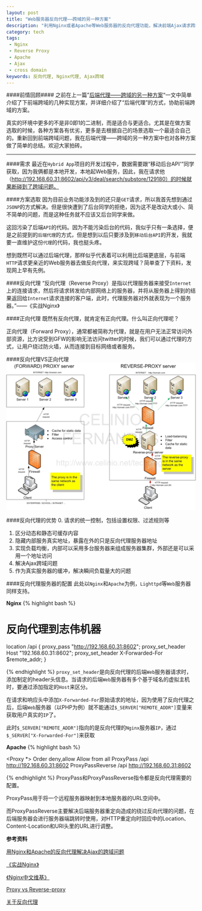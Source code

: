 ```yaml
---
layout: post
title: "Web服务器反向代理——跨域的另一种方案"
description: "利用Nginx或者Apache等Web服务器的反向代理功能，解决前端Ajax请求跨域问题"
category: tech
tags:
 - Nginx
 - Reverse Proxy
 - Apache
 - Ajax
 - cross domain
keywords: 反向代理, Nginx代理, Ajax跨域
---
```

####前情回顾####
之前在上一篇”[后端代理——跨域的另一种方案](http://stupig.me/blog/2012/08/20/web-proxy-for-cross-domain-xmlhttprequest-calls/)“一文中简单介绍了下前端跨域的几种实现方案，并详细介绍了“后端代理”的方式，协助前端跨域的方案。

真实的环境中更多的不是非0即1的二进制，而是适合与更适合。尤其是在做方案选取的时候，各种方案各有优劣，更多是去根据自己的场景选取一个最适合自己的。重新回到前端跨域问题，我在后端代理——跨域的另一种方案中也对各种方案做了简单的总结。欢迎大家拍砖。

----
####需求
最近在`Hybrid App`项目的开发过程中，数据需要跟“移动后台API'”同学获取，因为我俩都是本地开发，本地起Web服务，因此，我在请求他（http://192.168.60.31:8602/api/v3/deal/search/substore/129180）的时候就果断碰到了跨域问题。

####方案选取
因为目前业务功能涉及到的还只是`GET`请求，所以我首先想到通过`JSONP`的方式解决。但是很快遭到了后台同学的拒绝，因为这不是改动大或小、简不简单的问题，而是这种任务就不应该又后台同学来做。

这回污染了后端`API`的代码。因为不能污染后台的代码，我似乎只有一条选择，便是之前提到的`后端代理`的方式，但是想到以后只要涉及到`移动后台API`的开发，我就要一直维护这份`代理`的代码，我也挺头疼。

想到既然可以通过后端代理，那样似乎代表着可以利用比后端更底层，与前端`HTTP`请求更亲近的Web服务器去做反向代理，来实现跨域？简单查了下资料，发现网上早有先例。
 

####反向代理
“反向代理（Reverse Proxy）是指以代理服务器来接受`Internet`上的连接请求，然后将请求转发给内部网络上的服务器，并将从服务器上得到的结果返回给`Internet`请求连接的客户端，此时，代理服务器对外就表现为一个服务器。”——《实战Nginx》
 

####正向代理
既然有反向代理，就肯定有正向代理。什么叫正向代理呢？

正向代理（Forward Proxy），通常都被简称为代理，就是在用户无法正常访问外部资源，比方说受到GFW的影响无法访问twitter的时候，我们可以通过代理的方式，让用户绕过防火墙，从而连接到目标网络或者服务。

####反向代理VS正向代理
<img title="反向代理VS正向代理" alt="反向代理VS正想代理" src="/post_images/2012/08/Forward-Proxy-vs-Reverse-Proxy.jpeg" width="600"  />

####反向代理的优势
0. 请求的统一控制，包括设置权限、过滤规则等
1. 区分动态和静态可缓存内容
2. 隐藏内部服务真实地址，暴露在外的只是反向代理服务器地址
3. 实现负载均衡，内部可以采用多台服务器来组成服务器集群，外部还是可以采用一个地址访问
4. 解决Ajax跨域问题
5. 作为真实服务器的缓冲，解决瞬间负载量大的问题

####反向代理服务器的配置
此处以`Nginx`和`Apache`为例，`Lighttpd`等`Web`服务器同样支持。

**Nginx**
{% highlight bash %}
 
# 反向代理到志伟机器
location /api {
    proxy_pass "http://192.168.60.31:8602";
    proxy_set_header Host "192.168.60.31:8602";
    proxy_set_header X-Forwarded-For $remote_addr;
}

{% endhighlight %}
`proxy_set_header`是向反向代理的后端`Web`服务器请求时，添加制定的header头信息。当请求的后端`Web`服务器有多个基于域名的虚拟主机时，要通过添加指定的`Host`来区分。

在请求和响应头中添加`X-Forwarded-For`原始请求的地址，因为使用了反向代理之后，后端`Web`服务器（以PHP为例）就不能通过`$_SERVER["REMOTE_ADDR"]`变量来获取用户真实的`IP`了。

此时`$_SERVER["REMOTE_ADDR"]`指向的是反向代理的`Nginx`服务器`IP`，通过`$_SERVER["X-Forwarded-For"]`来获取

**Apache**
{% highlight bash %}
 
<Proxy *>
Order deny,allow
Allow from all
</Proxy>
ProxyPass /api http://192.168.60.31:8602
ProxyPassReverse /api http://192.168.60.31:8602

{% endhighlight %}
ProxyPass和ProxyPassReverse指令都是反向代理需要的配置。

 ProxyPass用于将一个远程服务器映射到本地服务器的URL空间中。

而ProxyPassReverse主要解决后端服务器重定向造成的绕过反向代理的问题，在后端服务器会进行服务器端跳转时使用，对HTTP重定向时回应中的Location、Content-Location和URI头里的URL进行调整。

**参考资料**

[用Nginx和Apache的反向代理解决Ajax的跨域问题](http://blog.csdn.net/hfahe/article/details/5721320)

[《实战Nginx》](http://book.douban.com/subject/4251875/)

[《Nginx中文维基》](http://wiki.nginx.org/Chs)

[Proxy vs Reverse-proxy](http://www.celinio.net/techblog/?p=1027)

[关于反向代理](http://blog.csdn.net/luochuan/article/details/7217837)

